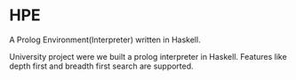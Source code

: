 # HPE
A Prolog Environment(Interpreter) written in Haskell.

University project were we built a prolog interpreter in Haskell.
Features like depth first and breadth first search are supported.
